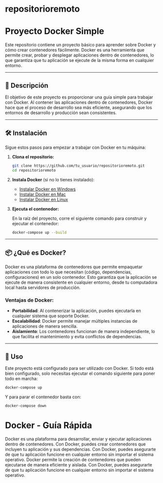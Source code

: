 # repositorioremoto

# Proyecto Docker Simple

Este repositorio contiene un proyecto básico para aprender sobre Docker y cómo crear contenedores fácilmente. Docker es una herramienta que permite crear, probar y desplegar aplicaciones dentro de contenedores, lo que garantiza que tu aplicación se ejecute de la misma forma en cualquier entorno.

---

## 🚀 Descripción

El objetivo de este proyecto es proporcionar una guía simple para trabajar con Docker. Al contener las aplicaciones dentro de contenedores, Docker hace que el proceso de desarrollo sea más eficiente, asegurando que los entornos de desarrollo y producción sean consistentes.

---

## 🛠️ Instalación

Sigue estos pasos para empezar a trabajar con Docker en tu máquina:

1. **Clona el repositorio:**

    ```bash
    git clone https://github.com/tu_usuario/repositorioremoto.git
    cd repositorioremoto
    ```

2. **Instala Docker** (si no lo tienes instalado):

    - [Instalar Docker en Windows](https://docs.docker.com/docker-for-windows/install/)
    - [Instalar Docker en Mac](https://docs.docker.com/docker-for-mac/install/)
    - [Instalar Docker en Linux](https://docs.docker.com/engine/install/)

3. **Ejecuta el contenedor:**

    En la raíz del proyecto, corre el siguiente comando para construir y ejecutar el contenedor:

    ```bash
    docker-compose up --build
    ```

---

## 📦 ¿Qué es Docker?

Docker es una plataforma de contenedores que permite empaquetar aplicaciones con todo lo que necesitan (código, dependencias, configuraciones) en un solo contenedor. Esto garantiza que la aplicación se ejecute de manera consistente en cualquier entorno, desde tu computadora local hasta servidores de producción.

### Ventajas de Docker:

- **Portabilidad**: Al contenerizar la aplicación, puedes ejecutarla en cualquier sistema que soporte Docker.
- **Escalabilidad**: Docker permite manejar múltiples instancias de aplicaciones de manera sencilla.
- **Aislamiento**: Los contenedores funcionan de manera independiente, lo que facilita el mantenimiento y evita conflictos de dependencias.

---

## 🚧 Uso

Este proyecto está configurado para ser utilizado con Docker. Si todo está bien configurado, solo necesitas ejecutar el comando siguiente para poner todo en marcha:

```bash
docker-compose up

```
Y para parar el contenedor basta con:

```bash
docker-compose down

```
# Docker - Guía Rápida
Docker es una plataforma para desarrollar, enviar y ejecutar aplicaciones dentro de contenedores.
Con Docker, puedes crear contenedores que incluyen tu aplicación y sus dependencias.
Con Docker, puedes asegurarte de que tu aplicación funcione en cualquier entorno sin importar el sistema operativo.
Docker permite la creación de contenedores que pueden ejecutarse de manera eficiente y aislada.
Con Docker, puedes asegurarte de que tu aplicación funcione en cualquier entorno sin importar el sistema operativo.